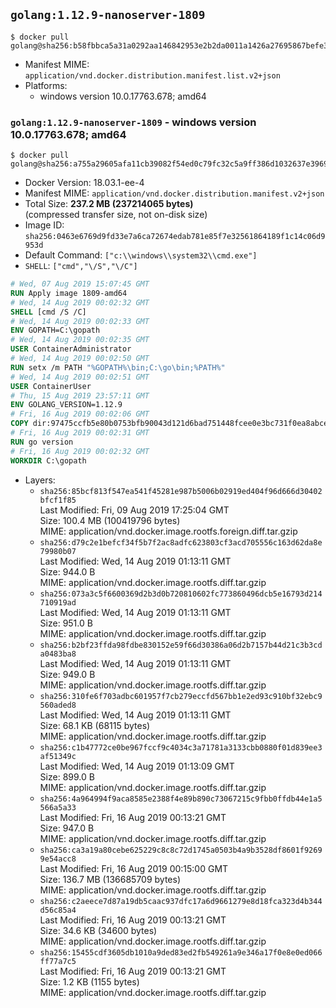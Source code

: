 ## `golang:1.12.9-nanoserver-1809`

```console
$ docker pull golang@sha256:b58fbbca5a31a0292aa146842953e2b2da0011a1426a27695867befe3d011a8b
```

-	Manifest MIME: `application/vnd.docker.distribution.manifest.list.v2+json`
-	Platforms:
	-	windows version 10.0.17763.678; amd64

### `golang:1.12.9-nanoserver-1809` - windows version 10.0.17763.678; amd64

```console
$ docker pull golang@sha256:a755a29605afa11cb39082f54ed0c79fc32c5a9ff386d1032637e39697549b8f
```

-	Docker Version: 18.03.1-ee-4
-	Manifest MIME: `application/vnd.docker.distribution.manifest.v2+json`
-	Total Size: **237.2 MB (237214065 bytes)**  
	(compressed transfer size, not on-disk size)
-	Image ID: `sha256:0463e6769d9fd33e7a6ca72674edab781e85f7e32561864189f1c14c06d9953d`
-	Default Command: `["c:\\windows\\system32\\cmd.exe"]`
-	`SHELL`: `["cmd","\/S","\/C"]`

```dockerfile
# Wed, 07 Aug 2019 15:07:45 GMT
RUN Apply image 1809-amd64
# Wed, 14 Aug 2019 00:02:32 GMT
SHELL [cmd /S /C]
# Wed, 14 Aug 2019 00:02:33 GMT
ENV GOPATH=C:\gopath
# Wed, 14 Aug 2019 00:02:35 GMT
USER ContainerAdministrator
# Wed, 14 Aug 2019 00:02:50 GMT
RUN setx /m PATH "%GOPATH%\bin;C:\go\bin;%PATH%"
# Wed, 14 Aug 2019 00:02:51 GMT
USER ContainerUser
# Thu, 15 Aug 2019 23:57:11 GMT
ENV GOLANG_VERSION=1.12.9
# Fri, 16 Aug 2019 00:02:06 GMT
COPY dir:97475ccfb5e80b0753bfb90043d121d6bad751448fcee0e3bc731f0ea8abceff in C:\go 
# Fri, 16 Aug 2019 00:02:31 GMT
RUN go version
# Fri, 16 Aug 2019 00:02:32 GMT
WORKDIR C:\gopath
```

-	Layers:
	-	`sha256:85bcf813f547ea541f45281e987b5006b02919ed404f96d666d30402bfcf1f85`  
		Last Modified: Fri, 09 Aug 2019 17:25:04 GMT  
		Size: 100.4 MB (100419796 bytes)  
		MIME: application/vnd.docker.image.rootfs.foreign.diff.tar.gzip
	-	`sha256:d79c2e1befcf34f5b7f2ac8adfc623803cf3acd705556c163d62da8e79980b07`  
		Last Modified: Wed, 14 Aug 2019 01:13:11 GMT  
		Size: 944.0 B  
		MIME: application/vnd.docker.image.rootfs.diff.tar.gzip
	-	`sha256:073a3c5f6600369d2b3d0b720810602fc773860496dcb5e16793d214710919ad`  
		Last Modified: Wed, 14 Aug 2019 01:13:11 GMT  
		Size: 951.0 B  
		MIME: application/vnd.docker.image.rootfs.diff.tar.gzip
	-	`sha256:b2bf23ffda98fdbe830152e59f66d30386a06d2b7157b44d21c3b3cda0483ba8`  
		Last Modified: Wed, 14 Aug 2019 01:13:11 GMT  
		Size: 949.0 B  
		MIME: application/vnd.docker.image.rootfs.diff.tar.gzip
	-	`sha256:310fe6f703adbc601957f7cb279eccfd567bb1e2ed93c910bf32ebc9560aded8`  
		Last Modified: Wed, 14 Aug 2019 01:13:11 GMT  
		Size: 68.1 KB (68115 bytes)  
		MIME: application/vnd.docker.image.rootfs.diff.tar.gzip
	-	`sha256:c1b47772ce0be967fccf9c4034c3a71781a3133cbb0880f01d839ee3af51349c`  
		Last Modified: Wed, 14 Aug 2019 01:13:09 GMT  
		Size: 899.0 B  
		MIME: application/vnd.docker.image.rootfs.diff.tar.gzip
	-	`sha256:4a964994f9aca8585e2388f4e89b890c73067215c9fbb0ffdb44e1a5566a5a33`  
		Last Modified: Fri, 16 Aug 2019 00:13:21 GMT  
		Size: 947.0 B  
		MIME: application/vnd.docker.image.rootfs.diff.tar.gzip
	-	`sha256:ca3a19a80cebe625229c8c8c72d1745a0503b4a9b3528df8601f92699e54acc8`  
		Last Modified: Fri, 16 Aug 2019 00:15:00 GMT  
		Size: 136.7 MB (136685709 bytes)  
		MIME: application/vnd.docker.image.rootfs.diff.tar.gzip
	-	`sha256:c2aeece7d87a19db5caac937dfc17a6d9661279e8d18fca323d4b344d56c85a4`  
		Last Modified: Fri, 16 Aug 2019 00:13:21 GMT  
		Size: 34.6 KB (34600 bytes)  
		MIME: application/vnd.docker.image.rootfs.diff.tar.gzip
	-	`sha256:15455cdf3605db1010a9ded83ed2fb549261a9e346a17f0e8e0ed066ff77a7c5`  
		Last Modified: Fri, 16 Aug 2019 00:13:21 GMT  
		Size: 1.2 KB (1155 bytes)  
		MIME: application/vnd.docker.image.rootfs.diff.tar.gzip
